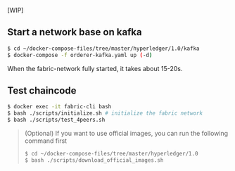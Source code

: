 [WIP]

## Start a network base on kafka

```bash
$ cd ~/docker-compose-files/tree/master/hyperledger/1.0/kafka
$ docker-compose -f orderer-kafka.yaml up (-d)
```
When the fabric-network fully started, it takes about 15-20s. 

## Test chaincode

```bash
$ docker exec -it fabric-cli bash
$ bash ./scripts/initialize.sh # initialize the fabric network
$ bash ./scripts/test_4peers.sh
```

>(Optional) If you want to use official images, you can run the following command first
>
> ```bash
> $ cd ~/docker-compose-files/tree/master/hyperledger/1.0
> $ bash ./scripts/download_official_images.sh
> ```
